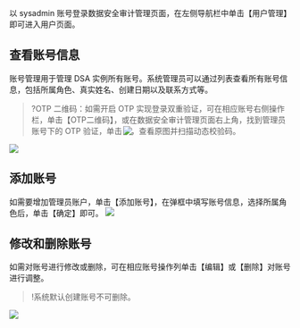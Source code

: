 以 sysadmin 账号登录数据安全审计管理页面，在左侧导航栏中单击【用户管理】即可进入用户页面。

## 查看账号信息
账号管理用于管理 DSA 实例所有账号。系统管理员可以通过列表查看所有账号信息，包括所属角色、真实姓名、创建日期以及联系方式等。
>?OTP 二维码：如需开启 OTP 实现登录双重验证，可在相应账号右侧操作栏，单击【OTP二维码】，或在数据安全审计管理页面右上角，找到管理员账号下的 OTP 验证，单击 <img src="https://main.qcloudimg.com/raw/641013281a26908dd0f2c54d9237e900.png" style="margin:-2;">，查看原图并扫描动态校验码。
>
![](https://main.qcloudimg.com/raw/1179d64b96cfb3b75f0eb13610843930.png)
## 添加账号
如需要增加管理员账户，单击【添加账号】，在弹框中填写账号信息，选择所属角色后，单击【确定】即可。
![](https://main.qcloudimg.com/raw/299e87f6a0987a9ee466c6d07f1fc867.png)
## 修改和删除账号
如需对账号进行修改或删除，可在相应账号操作列单击【编辑】或【删除】对账号进行调整。
>!系统默认创建账号不可删除。
>
![](https://main.qcloudimg.com/raw/7b5912cc4a422844ef375230e98281bc.png)

